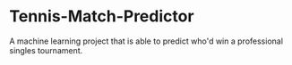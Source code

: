 # Tennis-Match-Predictor
A machine learning project that is able to predict who'd win a professional singles tournament.
